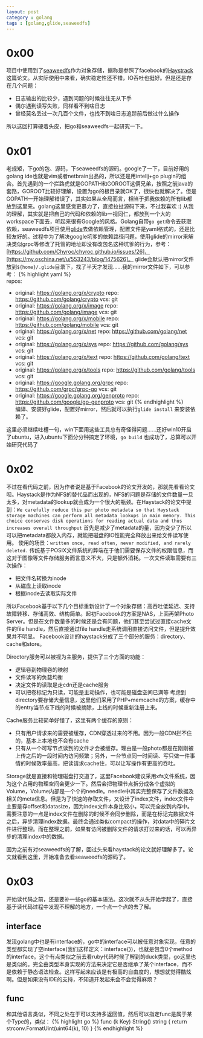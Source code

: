 ```yaml
---
layout: post
category : golang
tags : [golang,glide,seaweedfs]
---
```

# 0x00
项目中使用到了[seaweedfs](https://github.com/chrislusf/seaweedfs)作为对象存储，据称是参照了facebook的[Haystrack](https://www.usenix.org/legacy/event/osdi10/tech/full_papers/Beaver.pdf)这篇论文。从实际使用中来看，确实稳定性还不错，IO吞吐也挺好。但是还是存在几个问题：

+ 日志输出的比较少，遇到问题的时候往往无从下手
+ 偶尔遇到读写失败，同样看不到啥日志
+ 曾经莫名丢过一次几百个文件，也找不到啥日志追踪前后做过什么操作

所以这回打算硬着头皮，把go和seaweedfs一起研究一下。

# 0x01
老规矩，下go的包、源码，下seaweedfs的源码。google了一下，目前好用的golang ide也就是vim或者netbrain出品的，所以还是用intellj+go plugin的组合。首先遇到的一个拦路虎就是GOPATH和GOROOT这俩兄弟，按照之前java的套路，GOROOT比较好理解，设置为go的根目录就OK了，很快也就解决了。但是GOPATH一开始理解错误了，其实如果从全局而言，相当于把我依赖的所有lib都放到这里来。golang这里感觉更暴力了，直接拉扯源码下来，不过我喜欢 :)   从我的理解，其实就是把自己的代码和依赖的lib一视同仁，都放到一个大的workspace下面去，听起来很有Google的风格。Golang自带`go get`命令去获取依赖，seaweedfs项目使用[glide](https://github.com/bumptech/glide)去做依赖管理，配置文件是yaml格式的，还是比较友好的。过程中为了解决google坑爹的依赖路径问题，使用glide的mirror来解决类似grpc等修改了托管的地址却没有改包名这种坑爹的行为，参考：[https://github.com/Chyroc/chyroc.github.io/issues/26]、[https://my.oschina.net/u/553243/blog/1475626]。 glide会默认把mirror文件放到`${home}/.glide`目录下，找了半天才发现……我的mirror文件如下，可以参考：
{% highlight yaml %}        
repos:
- original: https://golang.org/x/crypto
  repo: https://github.com/golang/crypto
  vcs: git
- original: https://golang.org/x/image
  repo: https://github.com/golang/image
  vcs: git
- original: https://golang.org/x/mobile
  repo: https://github.com/golang/mobile
  vcs: git
- original: https://golang.org/x/net
  repo: https://github.com/golang/net
  vcs: git
- original: https://golang.org/x/sys
  repo: https://github.com/golang/sys
  vcs: git
- original: https://golang.org/x/text
  repo: https://github.com/golang/text
  vcs: git
- original: https://golang.org/x/tools
  repo: https://github.com/golang/tools
  vcs: git
- original: https://google.golang.org/grpc
  repo: https://github.com/grpc/grpc-go
  vcs: git
- original: https://google.golang.org/genproto
  repo: https://github.com/google/go-genproto
  vcs: git
{% endhighlight %}        
编译、安装好glide，配置好mirror，然后就可以执行`glide install` 来安装依赖了。

这里必须继续吐槽一句，win下面用这些工具总有奇怪得问题……还好win10开启了ubuntu，进入ubuntu下面分分钟搞定了环境，`go build` 也成功了，总算可以开始研究代码了

# 0x02
不过在看代码之前，因为作者说是基于Facebook的论文开发的，那就先看看论文呗。Haystack是作为NFS的替代品而出现的，NFS的问题是存储的文件数量一旦太多，对metadata的lookup就会成为一个很大的瓶颈。在Haystack的论文中提到：`We carefully reduce this per photo metadata so that Haystack storage machines can perform all metadata lookups in main memory. This choice conserves disk operations for reading actual data and thus increases overall throughput` 首先是减少了metadata的量，因为变少了所以可以把metadata都放入内存，就能把磁盘的IO性能完全释放出来给文件读写使用。 使用的场景：`written once, read often, never modified, and rarely deleted.` 传统基于POSIX文件系统的弊端在于他们需要保存文件的权限信息，而这对于图像等文件存储服务而言意义不大，只是额外消耗。一次文件读取需要有三次操作：

+ 把文件名转换为inode
+ 从磁盘上读取inode
+ 根据inode去读取实际文件

所以Facebook基于以下几个目标重新设计了一个对象存储：高吞吐低延迟、支持故障转移、存储高效、结构简单。起初Facebook的方案是NAS，上面再架Photo Server。但是在文件数量多的时候还是会有问题，他们甚至尝试过直接cache文件的file handle，然后直接通过file handle走系统调用直接访问文件，但是提升效果并不明显。
Facebook设计的haystack分成了三个部分的服务：directory、cache和store。


Directory服务可以被视为主服务，提供了三个方面的功能：

+ 逻辑卷到物理卷的映射
+ 文件读写的负载均衡
+ 决定文件的读取是走cdn还是cache服务
+ 可以把卷标记为只读，可能是主动操作，也可能是磁盘空间已满等
考虑到directory要存储大量信息，这里他们采用了PHP+memcache的方案，缓存中的entry当节点下线的时候被摘除，上线的时候重新注册上来。


Cache服务比较简单好懂了，这里有两个缓存的原则：

+ 只有用户请求来的需要被缓存，CDN穿透过来的不用。因为一般CDN拦不住的，基本上本地也不会有cache
+ 只有从一个可写节点读到的文件才会被缓存。理由是一般photo都是在刚刚被上传之后的一段时间内访问频繁；另外，一台节点同一时间读、写只做一件事情的时候效率最高，把读请求cache住，可以让写操作有更高的吞吐。

Storage就是直接和物理磁盘打交道了，这里Facebook建议采用xfs文件系统，因为这个占用的物理空间会更少一下。然后会把物理节点拆分成各个虚拟的Volume，Volume内部是一个个的needle。needle中其实完整保存了文件数据及相关的meta信息。但是为了快速的存取文件，又设计了index文件，index文件中主要是存offset和datasize，因为index文件本身比较小，可以完全放到内存中。需要注意的一点是index文件在删除的时候不会同步删除，而是在标记完数据文件之后，异步清理index数据。最终会通过类似compact的操作，对data中的碎片文件进行整理。而在整理之前，如果有访问被删除文件的请求打过来的话，可以再异步的清理index中的数据。

因为之前有对seaweedfs的了解，回过头来看haystack的论文就好理解多了。论文就看到这里，开始准备去看seaweedfs的源码了。

# 0x03
开始读代码之前，还是要补一些go的基本语法。这次就不从头开始学起了，直接基于读代码过程中发现不理解的地方，一个点一个点的去了解。

## interface
发现golang中也是有interface的，go中的interface可以被任意对象实现，任意的类型都实现了空interface(我们这样定义：interface{})，也就是包含0个method的interface。这个有点类似之前去看ruby代码时候了解到的duck类型，go这里也是类似的。完全由类型本身实现的方法来决定它是否继承了某个interface，而不是依赖于静态语法检查。这样写起来应该是有极高的自由度的，想想就觉得酷炫啊。但是如果没有IDE的支持，不知道开发起来会不会觉得麻烦？

## func
和其他语言类似，不同之处在于可以支持多返回值，然后可以指定func是属于某个Type的，类似：
{% highlight go %}
func (k Key) String() string {
	return strconv.FormatUint(uint64(k), 10)
}
{% endhighlight %}
